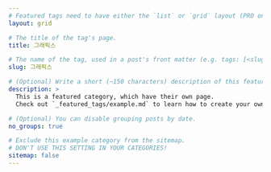 ```yaml
---
# Featured tags need to have either the `list` or `grid` layout (PRO only).
layout: grid

# The title of the tag's page.
title: 그래픽스 

# The name of the tag, used in a post's front matter (e.g. tags: [<slug>]).
slug: 그래픽스 

# (Optional) Write a short (~150 characters) description of this featured tag.
description: >
  This is a featured category, which have their own page.
  Check out `_featured_tags/example.md` to learn how to create your own.

# (Optional) You can disable grouping posts by date.
no_groups: true

# Exclude this example category from the sitemap.
# DON'T USE THIS SETTING IN YOUR CATEGORIES!
sitemap: false
---
```

